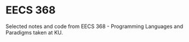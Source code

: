 # EECS 368

Selected notes and code from EECS 368 - Programming Languages and Paradigms taken at KU.
